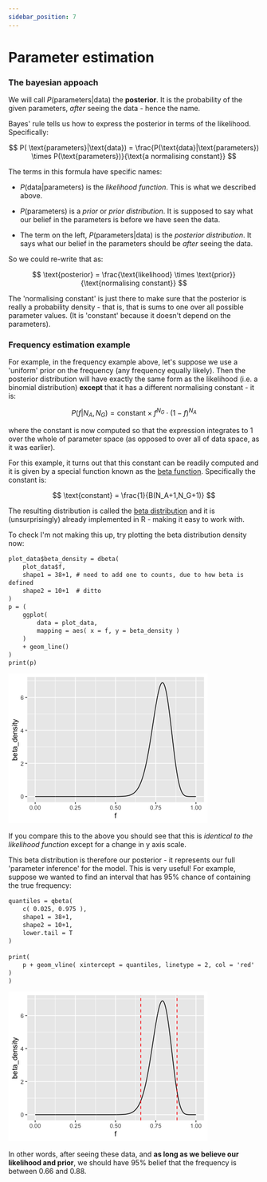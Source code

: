 ```yaml
---
sidebar_position: 7
---
```


# Parameter estimation

### The bayesian appoach

We will call $P( \text{parameters}|\text{data})$ the **posterior**. It is the probability of the given parameters, *after* seeing the
data - hence the name.

Bayes' rule tells us how to express the posterior in terms of the likelihood.  Specifically:

$$
P( \text{parameters}|\text{data}) = \frac{P(\text{data}|\text{parameters}) \times P(\text{parameters})}{\text{a normalising constant}}
$$

The terms in this formula have specific names:

* $P(\text{data}|\text{parameters})$ is the *likelihood function*.  This is what we described above.

* $P(\text{parameters})$ is a *prior* or *prior distribution*. It is supposed to say what our belief in the parameters is before we
  have seen the data.
  
* The term on the left, $P(\text{parameters}|\text{data})$ is the *posterior distribution*. It says what our belief in the
  parameters should be *after* seeing the data.
  
So we could re-write that as:

$$
\text{posterior} = \frac{\text{likelihood} \times \text{prior}}{\text{normalising constant}}
$$  

The 'normalising constant' is just there to make sure that the posterior is really a probability density - that is, that is sums to
one over all possible parameter values. (It is 'constant' because it doesn't depend on the parameters).

### Frequency estimation example

For example, in the frequency example above, let's suppose we use a 'uniform' prior on the frequency (any frequency equally
likely). Then the posterior distribution will have exactly the same form as the likelihood (i.e. a binomial distribution)
**except** that it has a different normalising constant - it is:

$$
P(f|N_A,N_G) = \text{constant} \times f^{N_G}\cdot(1-f)^{N_A}
$$

where the constant is now computed so that the expression integrates to 1 over the whole of parameter space (as opposed to over all
of data space, as it was earlier). 

For this example, it turns out that this constant can be readily computed and it is given by a special function known as the [beta
function](https://en.wikipedia.org/wiki/Beta_function). Specifically the constant is:

$$
\text{constant} = \frac{1}{B(N_A+1,N_G+1)}
$$

The resulting distribution is called the [beta distribution](https://en.wikipedia.org/wiki/Beta_distribution) and it is
(unsurprisingly) already implemented in R - making it easy to work with.

To check I'm not making this up, try plotting the beta distribution density now:

```
plot_data$beta_density = dbeta(
    plot_data$f,
    shape1 = 38+1, # need to add one to counts, due to how beta is defined
    shape2 = 10+1  # ditto
)
p = (
    ggplot(
        data = plot_data,
        mapping = aes( x = f, y = beta_density )
    )
    + geom_line()
)
print(p)
```
![img](images/beta_density.png)

If you compare this to the above you should see that this is *identical to the likelihood function* except for a change in y axis
scale.

This beta distribution is therefore our posterior - it represents our full 'parameter inference' for the model. This is very
useful! For example, suppose we wanted to find an interval that has 95% chance of containing the true frequency:

```
quantiles = qbeta(
    c( 0.025, 0.975 ),
    shape1 = 38+1,
    shape2 = 10+1,
    lower.tail = T
)

print(
    p + geom_vline( xintercept = quantiles, linetype = 2, col = 'red' )
)
```
![img](images/beta_distribution_quantiles.png)

In other words, after seeing these data, and **as long as we believe our likelihood and prior**, we should have 95% belief that the
frequency is between $0.66$ and $0.88$.
